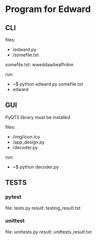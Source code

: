 # Program for Edward 

## CLI

files:
* /edward.py
* /somefile.txt

somefile.txt:  wweddaadwaffrdnn
 
run:
* ~$ python edward.py somefile.txt
* edward

## GUI

PyQT5 library must be installed

files:
* /img/icon.ico
* /app_design.py
* /decoder.py
      
run:
* ~$ python decoder.py

## TESTS

### pytest
file: tests.py
result: testing_result.txt

### unittest
file: unittests.py
result: unittests_result.txt





      
